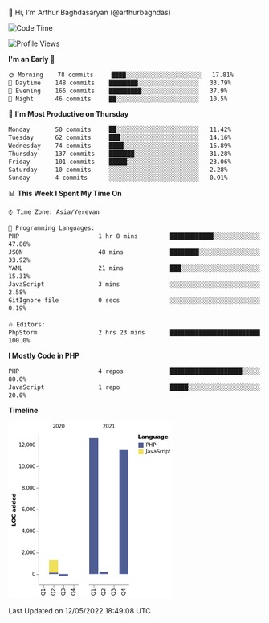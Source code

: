 👋 Hi, I’m Arthur Baghdasaryan (@arthurbaghdas)


<!--START_SECTION:waka-->
![Code Time](http://img.shields.io/badge/Code%20Time-0%20secs-blue)

![Profile Views](http://img.shields.io/badge/Profile%20Views-0-blue)

**I'm an Early 🐤** 

```text
🌞 Morning    78 commits     ████░░░░░░░░░░░░░░░░░░░░░   17.81% 
🌆 Daytime    148 commits    ████████░░░░░░░░░░░░░░░░░   33.79% 
🌃 Evening    166 commits    █████████░░░░░░░░░░░░░░░░   37.9% 
🌙 Night      46 commits     ██░░░░░░░░░░░░░░░░░░░░░░░   10.5%

```
📅 **I'm Most Productive on Thursday** 

```text
Monday       50 commits     ██░░░░░░░░░░░░░░░░░░░░░░░   11.42% 
Tuesday      62 commits     ███░░░░░░░░░░░░░░░░░░░░░░   14.16% 
Wednesday    74 commits     ████░░░░░░░░░░░░░░░░░░░░░   16.89% 
Thursday     137 commits    ███████░░░░░░░░░░░░░░░░░░   31.28% 
Friday       101 commits    █████░░░░░░░░░░░░░░░░░░░░   23.06% 
Saturday     10 commits     ░░░░░░░░░░░░░░░░░░░░░░░░░   2.28% 
Sunday       4 commits      ░░░░░░░░░░░░░░░░░░░░░░░░░   0.91%

```


📊 **This Week I Spent My Time On** 

```text
⌚︎ Time Zone: Asia/Yerevan

💬 Programming Languages: 
PHP                      1 hr 8 mins         ████████████░░░░░░░░░░░░░   47.86% 
JSON                     48 mins             ████████░░░░░░░░░░░░░░░░░   33.92% 
YAML                     21 mins             ███░░░░░░░░░░░░░░░░░░░░░░   15.31% 
JavaScript               3 mins              ░░░░░░░░░░░░░░░░░░░░░░░░░   2.58% 
GitIgnore file           0 secs              ░░░░░░░░░░░░░░░░░░░░░░░░░   0.19%

🔥 Editors: 
PhpStorm                 2 hrs 23 mins       █████████████████████████   100.0%

```

**I Mostly Code in PHP** 

```text
PHP                      4 repos             ████████████████████░░░░░   80.0% 
JavaScript               1 repo              █████░░░░░░░░░░░░░░░░░░░░   20.0%

```


**Timeline**

![Chart not found](https://raw.githubusercontent.com/arthurbaghdas/arthurbaghdas/main/charts/bar_graph.png) 


 Last Updated on 12/05/2022 18:49:08 UTC
<!--END_SECTION:waka-->
